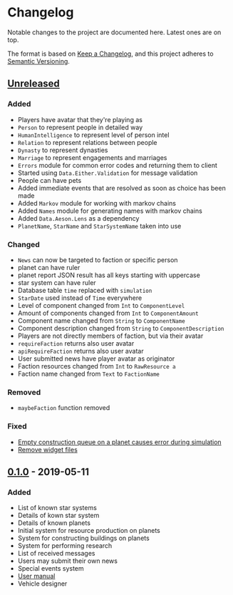 # Changelog
Notable changes to the project are documented here. Latest ones are on top.

The format is based on [Keep a Changelog](https://keepachangelog.com/en/1.0.0/),
and this project adheres to [Semantic Versioning](https://semver.org/spec/v2.0.0.html).

## [Unreleased]
### Added
- Players have avatar that they're playing as
- `Person` to represent people in detailed way
- `HumanIntelligence` to represent level of person intel
- `Relation` to represent relations between people
- `Dynasty` to represent dynasties
- `Marriage` to represent engagements and marriages
- `Errors` module for common error codes and returning them to client
- Started using `Data.Either.Validation` for message validation
- People can have pets
- Added immediate events that are resolved as soon as choice has been made
- Added `Markov` module for working with markov chains
- Added `Names` module for generating names with markov chains
- Added `Data.Aeson.Lens` as a dependency
- `PlanetName`, `StarName` and `StarSystemName` taken into use
### Changed
- `News` can now be targeted to faction or specific person
- planet can have ruler
- planet report JSON result has all keys starting with uppercase
- star system can have ruler
- Database table `time` replaced with `simulation`
- `StarDate` used instead of `Time` everywhere
- Level of component changed from `Int` to `ComponentLevel`
- Amount of components changed from `Int` to `ComponentAmount`
- Component name changed from `String` to `ComponentName`
- Component description changed from `String` to `ComponentDescription`
- Players are not directly members of faction, but via their avatar
- `requireFaction` returns also user avatar
- `apiRequireFaction` returns also user avatar
- User submitted news have player avatar as originator
- Faction resources changed from `Int` to `RawResource a`
- Faction name changed from `Text` to `FactionName`
### Removed
- `maybeFaction` function removed
### Fixed
- [Empty construction queue on a planet causes error during simulation][4]
- [Remove widget files][5]

## [0.1.0] - 2019-05-11
### Added
- List of known star systems
- Details of kown star system
- Details of known planets
- Initial system for resource production on planets
- System for constructing buildings on planets
- System for performing research
- List of received messages
- Users may submit their own news
- Special events system
- [User manual](https://tuturto.github.io/deep-sky/)
- Vehicle designer

[Unreleased]: https://github.com/tuturto/deep-sky/compare/0.1.0...HEAD
[0.1.0]: https://github.com/tuturto/deep-sky/releases/tag/0.1.0
[4]: https://github.com/tuturto/deep-sky/issues/4
[5]: https://github.com/tuturto/deep-sky/issues/5